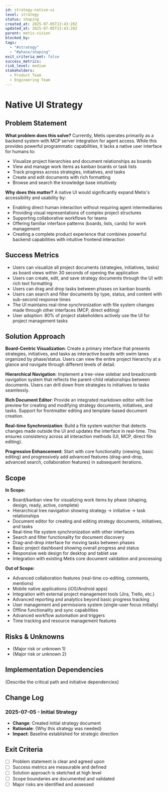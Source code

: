 ```yaml
---
id: strategy-native-ui
level: strategy
status: shaping
created_at: 2025-07-05T13:43:20Z
updated_at: 2025-07-05T13:43:20Z
parent: metis-vision
blocked_by: 
tags:
  - "#strategy"
  - "#phase/shaping"
exit_criteria_met: false
success_metrics: 
risk_level: medium
stakeholders:
  - Product Team
  - Engineering Team
---
```


# Native UI Strategy

## Problem Statement

**What problem does this solve?**
Currently, Metis operates primarily as a backend system with MCP server integration for agent access. While this provides powerful programmatic capabilities, it lacks a native user interface for humans to:
- Visualize project hierarchies and document relationships as boards
- View and manage work items as kanban boards or task lists
- Track progress across strategies, initiatives, and tasks
- Create and edit documents with rich formatting
- Browse and search the knowledge base intuitively

**Why does this matter?**
A native UI would significantly expand Metis's accessibility and usability by:
- Enabling direct human interaction without requiring agent intermediaries
- Providing visual representations of complex project structures
- Supporting collaborative workflows for teams
- Offering familiar interface patterns (boards, lists, cards) for work management
- Creating a complete product experience that combines powerful backend capabilities with intuitive frontend interaction

## Success Metrics

- Users can visualize all project documents (strategies, initiatives, tasks) as board views within 30 seconds of opening the application
- Users can create, edit, and save strategy documents through the UI with rich text formatting
- Users can drag and drop tasks between phases on kanban boards
- Users can search and filter documents by type, status, and content with sub-second response times
- The UI maintains real-time synchronization with file system changes made through other interfaces (MCP, direct editing)
- User adoption: 80% of project stakeholders actively use the UI for project management tasks

## Solution Approach

**Board-Centric Visualization**: Create a primary interface that presents strategies, initiatives, and tasks as interactive boards with swim lanes organized by phase/status. Users can view the entire project hierarchy at a glance and navigate through different levels of detail.

**Hierarchical Navigation**: Implement a tree-view sidebar and breadcrumb navigation system that reflects the parent-child relationships between documents. Users can drill down from strategies to initiatives to tasks seamlessly.

**Rich Document Editor**: Provide an integrated markdown editor with live preview for creating and modifying strategy documents, initiatives, and tasks. Support for frontmatter editing and template-based document creation.

**Real-time Synchronization**: Build a file system watcher that detects changes made outside the UI and updates the interface in real-time. This ensures consistency across all interaction methods (UI, MCP, direct file editing).

**Progressive Enhancement**: Start with core functionality (viewing, basic editing) and progressively add advanced features (drag-and-drop, advanced search, collaboration features) in subsequent iterations.

## Scope

**In Scope:**
- Board/kanban view for visualizing work items by phase (shaping, design, ready, active, complete)
- Hierarchical tree navigation showing strategy → initiative → task relationships
- Document editor for creating and editing strategy documents, initiatives, and tasks
- Real-time file system synchronization with other interfaces
- Search and filter functionality for document discovery
- Drag-and-drop interface for moving tasks between phases
- Basic project dashboard showing overall progress and status
- Responsive web design for desktop and tablet use
- Integration with existing Metis core document validation and processing

**Out of Scope:**
- Advanced collaboration features (real-time co-editing, comments, mentions)
- Mobile native applications (iOS/Android apps)
- Integration with external project management tools (Jira, Trello, etc.)
- Advanced reporting and analytics beyond basic progress tracking
- User management and permissions system (single-user focus initially)
- Offline functionality and sync capabilities
- Advanced workflow automation and triggers
- Time tracking and resource management features

## Risks & Unknowns

- {Major risk or unknown 1}
- {Major risk or unknown 2}

## Implementation Dependencies

{Describe the critical path and initiative dependencies}

## Change Log

### 2025-07-05 - Initial Strategy
- **Change**: Created initial strategy document
- **Rationale**: {Why this strategy was needed}
- **Impact**: Baseline established for strategic direction

## Exit Criteria

- [ ] Problem statement is clear and agreed upon
- [ ] Success metrics are measurable and defined
- [ ] Solution approach is sketched at high level
- [ ] Scope boundaries are documented and validated
- [ ] Major risks are identified and assessed